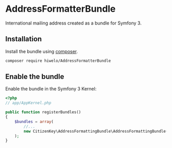 # AddressFormatterBundle

International mailing address created as a bundle for Symfony 3.

## Installation

Install the bundle using [composer](https://getcomposer.org).

```bash
composer require hiwelo/AddressFormatterBundle
```

## Enable the bundle

Enable the bundle in the Symfony 3 Kernel:

```php
<?php
// app/AppKernel.php

public function registerBundles()
{
    $bundles = array(
        //...
        new CitizenKey\AddressFormattingBundle\AddressFormattingBundle(),
    );
}
```
